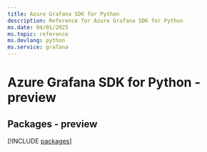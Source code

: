 ```yaml
---
title: Azure Grafana SDK for Python
description: Reference for Azure Grafana SDK for Python
ms.date: 04/01/2025
ms.topic: reference
ms.devlang: python
ms.service: grafana
---
```

# Azure Grafana SDK for Python - preview
## Packages - preview
[!INCLUDE [packages](grafana-index.md)]